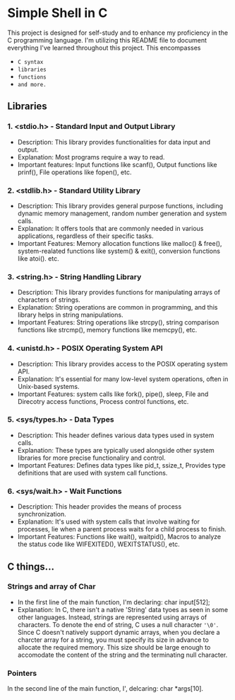 # Simple Shell in C
This project is designed for self-study and to enhance my proficiency in the C programming language.
I'm utilizing this README file to document everything I've learned throughout this project.
This encompasses
- ``C syntax``
- ``libraries``
- ``functions``
- ``and more.``

## Libraries

### 1. <stdio.h> - Standard Input and Output Library

- Description: This library provides functionalities for data input and output.
- Explanation: Most programs require a way to read.
- Important features: Input functions like scanf(), Output functions like prinf(), File operations like fopen(), etc.

### 2. <stdlib.h> - Standard Utility Library

- Description: This library provides general purpose functions, including dynamic memory management, random number generation and system calls.
- Explanation: It offers tools that are commonly needed in various applications, regardless of their specific tasks.
- Important Features: Memory allocation functions like malloc() & free(), system-realated functions like system() & exit(), conversion functions like atoi(). etc.

### 3. <string.h> - String Handling Library

- Description: This library provides functions for manipulating arrays of characters of strings.
- Explanation: String operations are common in programming, and this library helps in string manipulations.
- Important Features: String operations like strcpy(), string comparison functions like strcmp(), memory functions like memcpy(), etc.

### 4. <unistd.h> - POSIX Operating System API

- Description: This library provides access to the POSIX operating system API.
- Explanation: It's essential for many low-level system operations, often in Unix-based systems.
- Important Features: system calls like fork(), pipe(), sleep, File and Direcotry access functions, Process control functions, etc.

### 5. <sys/types.h> - Data Types

- Description: This header defines various data types used in system calls.
- Explanation: These types are typically used alongside other system libraries for more precise functionaliry and control.
- Important Features: Defines data types like pid_t, ssize_t, Provides type definitions that are used with system call functions.

### 6. <sys/wait.h> - Wait Functions

- Description: This header provides the means of process synchronization.
- Explanation: It's used with system calls that involve waiting for processes, lie when a parent process waits for a child process to finish.
- Important Features: Functions like wait(), waitpid(), Macros to analyze the status code like WIFEXITED(), WEXITSTATUS(), etc.

## C things...

### Strings and array of Char
- In the first line of the main function, I'm declaring: char input[512];
- Explanation: In C, there isn't a native 'String' data tyoes as seen in some other languages. Instead, strings are represented using arrays of characters. To denote the end of string, C uses a null character ``'\0'``. Since C doesn't natively support dynamic arrays, when you declare a charcter array for a string, you must specify its size in advance to allocate the required memory. This size should be large enough to accomodate the content of the string and the terminating null character.

### Pointers
In the second line of the main function, I', delcaring: char *args[10].


